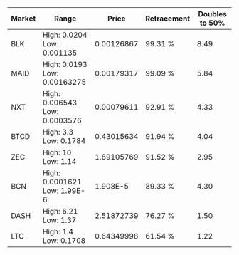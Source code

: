 | Market | Range | Price| Retracement | Doubles to 50% |
| --- | --- | --- | --- | --- |
| BLK | High: 0.0204<br />Low: 0.001135 | 0.00126867 | 99.31 % | 8.49 |
| MAID | High: 0.0193<br />Low: 0.00163275 | 0.00179317 | 99.09 % | 5.84 |
| NXT | High: 0.006543<br />Low: 0.0003576 | 0.00079611 | 92.91 % | 4.33 |
| BTCD | High: 3.3<br />Low: 0.1784 | 0.43015634 | 91.94 % | 4.04 |
| ZEC | High: 10<br />Low: 1.14 | 1.89105769 | 91.52 % | 2.95 |
| BCN | High: 0.0001621<br />Low: 1.99E-6 | 1.908E-5 | 89.33 % | 4.30 |
| DASH | High: 6.21<br />Low: 1.37 | 2.51872739 | 76.27 % | 1.50 |
| LTC | High: 1.4<br />Low: 0.1708 | 0.64349998 | 61.54 % | 1.22 |
